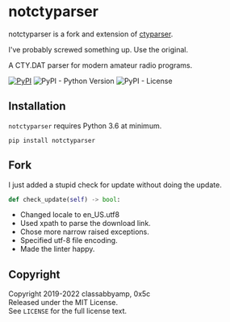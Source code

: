 # notctyparser

notctyparser is a fork and extension of [ctyparser](https://github.com/miaowware/ctyparser).

I've probably screwed something up. Use the original.

A CTY.DAT parser for modern amateur radio programs.

[![PyPI](https://img.shields.io/pypi/v/notctyparser)](https://pypi.org/project/notctyparser/) ![PyPI - Python Version](https://img.shields.io/pypi/pyversions/notctyparser) ![PyPI - License](https://img.shields.io/pypi/l/notctyparser)

## Installation

`notctyparser` requires Python 3.6 at minimum.

```none
pip install notctyparser
```

## Fork

I just added a stupid check for update without doing the update.

```python
def check_update(self) -> bool:
```

- Changed locale to en_US.utf8
- Used xpath to parse the download link.
- Chose more narrow raised exceptions.
- Specified utf-8 file encoding.
- Made the linter happy.

## Copyright

Copyright 2019-2022 classabbyamp, 0x5c  
Released under the MIT License.  
See `LICENSE` for the full license text.
